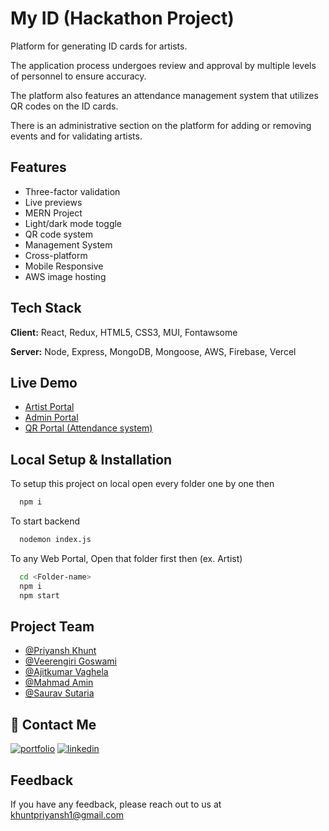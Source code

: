 
# My ID (Hackathon Project)

Platform for generating ID cards for artists.

The application process undergoes review and approval by multiple levels of personnel to ensure accuracy. 

The platform also features an attendance management system that utilizes QR codes on the ID cards. 

There is an administrative section on the platform for adding or removing events and for validating artists.


## Features

- Three-factor validation
- Live previews
- MERN Project
- Light/dark mode toggle
- QR code system
- Management System
- Cross-platform
- Mobile Responsive
- AWS image hosting


## Tech Stack

**Client:** React, Redux, HTML5, CSS3, MUI, Fontawsome

**Server:** Node, Express, MongoDB, Mongoose, AWS, Firebase, Vercel 


## Live Demo

 - [Artist Portal](https://myid-artist.netlify.app/)
 - [Admin Portal](https://myidcard-admin.netlify.app/)
 - [QR Portal (Attendance system)](https://myidcardstaf.netlify.app/)


## Local Setup & Installation

To setup this project on local open every folder one by one then

```bash
  npm i
```
To start backend

```bash
  nodemon index.js
```
To any Web Portal, Open that folder first then 
   (ex. Artist)
```bash
  cd <Folder-name>
  npm i
  npm start
```


## Project Team

- [@Priyansh Khunt](https://github.com/KHUNTPRIYANSH)
- [@Veerengiri Goswami](https://github.com/Veerengiri)
- [@Ajitkumar Vaghela](https://github.com/ajitkumar1264)
- [@Mahmad Amin](https://github.com/Mahmadamin08)
- [@Saurav Sutaria](https://github.com/Saurav-Sutaria)


## 🔗 Contact Me
[![portfolio](https://img.shields.io/badge/my_portfolio-000?style=for-the-badge&logo=ko-fi&logoColor=white)](https://priyanshkhunt.live/)
[![linkedin](https://img.shields.io/badge/linkedin-0A66C2?style=for-the-badge&logo=linkedin&logoColor=white)](https://www.linkedin.com/in/priyansh-khunt-2318061b0/)



## Feedback

If you have any feedback, please reach out to us at khuntpriyansh1@gmail.com

